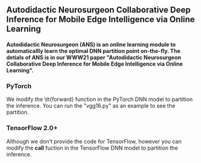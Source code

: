 ## Autodidactic Neurosurgeon Collaborative Deep Inference for Mobile Edge Intelligence via Online Learning
#### Autodidactic Neurosurgeon (ANS) is an online learning module to automaticallly learn the optimal DNN partition point on-the-fly. The detials of ANS is in our WWW21 paper "Autodidactic Neurosurgeon Collaborative Deep Inference for Mobile Edge Intelligence via Online Learning".

### PyTorch
We modify the \tt{forward} function in the PyTorch DNN model to partition the inference.
You can run the "vgg16.py" as an example to see the partition.

### TensorFlow 2.0+
Although we don't provide the code for TensorFlow, however you can modify the __call__ fuction in the TensorFlow DNN model to partition the inference.
